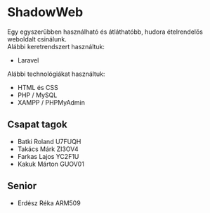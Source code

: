 # ShadowWeb

Egy egyszerűbben használható és átláthatóbb, hudora ételrendelős weboldalt csinálunk.  
Alábbi keretrendszert használtuk:

+ Laravel

Alábbi technológiákat használtuk:

+ HTML és CSS
+ PHP / MySQL 
+ XAMPP / PHPMyAdmin

## Csapat tagok

+ Batki Roland U7FUQH
+ Takács Márk ZI3OV4
+ Farkas Lajos YC2F1U
+ Kakuk Márton GUOV01

## Senior

+ Erdész Réka ARM509
